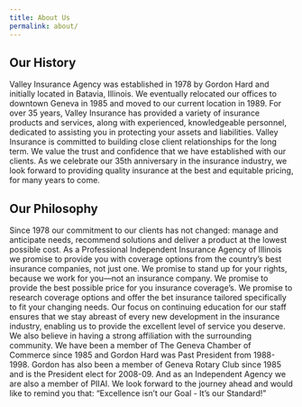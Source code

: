 ```yaml
---
title: About Us
permalink: about/
---
```

## Our History

Valley Insurance Agency was established in 1978 by Gordon Hard and initially located in Batavia, Illinois. We eventually relocated our offices to downtown Geneva in 1985 and moved to our current location in 1989. For over 35 years, Valley Insurance has provided a variety of insurance products and services, along with experienced, knowledgeable personnel, dedicated to assisting you in protecting your assets and liabilities.
Valley Insurance is committed to building close client relationships for the long term. We value the trust and confidence that we have established with our clients. As we celebrate our 35th anniversary in the insurance industry, we look forward to providing quality insurance at the best and equitable pricing, for many years to come.

## Our Philosophy

Since 1978 our commitment to our clients has not changed: manage and anticipate needs, recommend solutions and deliver a product at the lowest possible cost. As a Professional Independent Insurance Agency of Illinois we promise to provide you with coverage options from the country’s best insurance companies, not just one. We promise to stand up for your rights, because we work for you—not an insurance company. We promise to provide the best possible price for you insurance coverage’s. We promise to research coverage options and offer the bet insurance tailored specifically to fit your changing needs. Our focus on continuing education for our staff ensures that we stay abreast of every new development in the insurance industry, enabling us to provide the excellent level of service you deserve. We also believe in having a strong affiliation with the surrounding community. We have been a member of The Geneva Chamber of Commerce since 1985 and Gordon Hard was Past President from 1988-1998. Gordon has also been a member of Geneva Rotary Club since 1985 and is the President elect for 2008-09. And as an Independent Agency we are also a member of PIIAI. We look forward to the journey ahead and would like to remind you that: “Excellence isn’t our Goal - It’s our Standard!”
